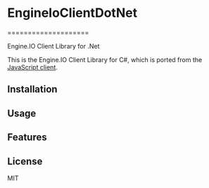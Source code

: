 # EngineIoClientDotNet
====================

Engine.IO Client Library for .Net

This is the Engine.IO Client Library for C#, which is ported from the [JavaScript client](https://github.com/LearnBoost/socket.io-client).


## Installation


## Usage

## Features


## License

MIT
